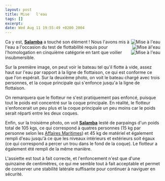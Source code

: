 ```yaml
--- 
layout: post
title: Mise   l'eau
tags: []
excerpt:
date: Wed Aug 11 19:55:49 +0200 2004
---
```


<a href="http://jfoucher.com/wp-images/misealeau.jpg" title="Mise à l'eau">
    <img src="http://jfoucher.com/wp-images/thumb-misealeau.jpg" alt="Mise à l'eau" style="float:right" />
</a>
<a href="http://jfoucher.com/wp-images/misealeau2.jpg" title="Mise à l'eau">
    <img src="http://jfoucher.com/wp-images/thumb-misealeau2.jpg" alt="Mise àl'eau" style="float:right;clear:right" />
</a>
<a href="http://jfoucher.com/wp-images/misealeau3.jpg" title="Mise à l'eau">
    <img src="http://jfoucher.com/wp-images/thumb-misealeau3.jpg" alt="Mise à l'eau" style="float:right;clear:right" />
</a>

Ca y est, <a href='http://www.marinetechs.com/salamba.html' title='Page de description de Salamba'><strong>Salamba</strong></a> a touché son élément !
Nous l'avons mis à l'eau a l'occasion du test de flottabilité requis pour l'homologation en cinquième catégorie en tant que voilier insubmersible.

Sur la première image, on peut voir le bateau tel qu'il flotte à vide, assez haut sur l'eau par rapport à la ligne de flottaison, ce qui est conforme   ce que l'on espérait. Sur la deuxième photo, on voit le bateau chargé avec trois personnes, et la coque principale qui s'enfonce jusqu'a la ligne de flottaison.

On remarquera que le flotteur ne s'est pratiquement pas enfoncé, puisque tout le poids est concentré sur la coque principale. En réalité, le flotteur s'enfoncerait un peu plus et la coque principale un peu moins car le poids serait réparti entre les deux coques.

Enfin, sur la troisième photo, on voit <a href='http://www.marinetechs.com/salamba.html' title='Page de description de Salamba'><strong>Salamba</strong></a> lesté de parpaings d'un poids total de 105 kgs, ce qui correspond à quatres personnes (15 kg par  personne selon les <a href="http://www.mer.gouv.fr">Affaires Maritimes</a>) et 45 kg de matériel et également rempli d'eau jusqu'à ce que les niveaux intérieurs et extérieurs soit égaux (ce qui correspond a percer un trou dans le fond de la coque). Le flotteur a également été rempli de la même manière.

L'assiette est tout à fait correcte, et l'enfoncement n'est que d'une quinzaine de centimètres, ce qui me semble tout à fait acceptable et permet de conserver une stabilité latérale suffisante pour continuer à naviguer en sécurité.
